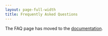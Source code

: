 ```yaml
---
layout: page-full-width
title: Frequently Asked Questions
---
```


The FAQ page has moved to the [documentation](https://doc.akka.io/docs/akka/current/additional/faq.html).
